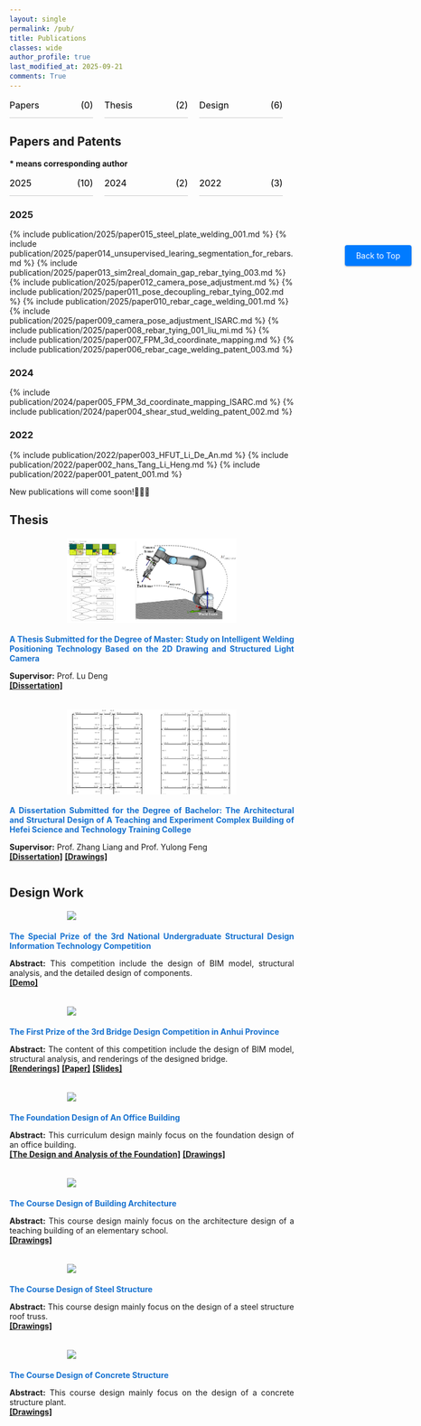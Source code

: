 ```yaml
---
layout: single
permalink: /pub/
title: Publications
classes: wide
author_profile: true
last_modified_at: 2025-09-21
comments: True
---
```


<div id="categories" style="margin-bottom: 20px; display: flex; flex-wrap: wrap; gap: 20px; font-size: 16px; line-height: 24px;">
  <div style="flex: 0 0 calc(33.333% - 20px); display: flex; justify-content: space-between; border-bottom: 1px solid #ccc; padding-bottom: 10px; box-sizing: border-box;">
    <div><a href="#papers-and-patents" style="text-decoration: none; color:rgb(0, 0, 0);">Papers</a></div>
    <div><a href="#papers-and-patents" style="text-decoration: none; color:rgb(0, 0, 0);" id="paper-count">(0)</a></div>
  </div>
  <div style="flex: 0 0 calc(33.333% - 20px); display: flex; justify-content: space-between; border-bottom: 1px solid #ccc; padding-bottom: 10px; box-sizing: border-box;">
    <div><a href="#thesis" style="text-decoration: none; color:rgb(0, 0, 0);">Thesis</a></div>
    <div><a href="#thesis" style="text-decoration: none; color:rgb(0, 0, 0);">(2)</a></div>
  </div>
  <div style="flex: 0 0 calc(33.333% - 20px); display: flex; justify-content: space-between; border-bottom: 1px solid #ccc; padding-bottom: 10px; box-sizing: border-box;">
    <div><a href="#design-work" style="text-decoration: none; color:rgb(0, 0, 0);">Design</a></div>
    <div><a href="#design-work" style="text-decoration: none; color:rgb(0, 0, 0);">(6)</a></div>
  </div>
  
</div>





## Papers and Patents
<b>* means corresponding author</b>
<div id="categories" style="margin-bottom: 20px; display: flex; flex-wrap: wrap; gap: 20px; font-size: 16px; line-height: 24px;">
  <div style="flex: 0 0 calc(33.333% - 20px); display: flex; justify-content: space-between; border-bottom: 1px solid #ccc; padding-bottom: 10px; box-sizing: border-box;">
    <div><a href="#2025" style="text-decoration: none; color:rgb(0, 0, 0);">2025</a></div>
    <div><a href="#2025" style="text-decoration: none; color:rgb(0, 0, 0);">(10)</a></div>
  </div>
  <div style="flex: 0 0 calc(33.333% - 20px); display: flex; justify-content: space-between; border-bottom: 1px solid #ccc; padding-bottom: 10px; box-sizing: border-box;">
    <div><a href="#2024" style="text-decoration: none; color:rgb(0, 0, 0);">2024</a></div>
    <div><a href="#2024" style="text-decoration: none; color:rgb(0, 0, 0);">(2)</a></div>
  </div>
  <div style="flex: 0 0 calc(33.333% - 20px); display: flex; justify-content: space-between; border-bottom: 1px solid #ccc; padding-bottom: 10px; box-sizing: border-box;">
    <div><a href="#2022" style="text-decoration: none; color:rgb(0, 0, 0);">2022</a></div>
    <div><a href="#2022" style="text-decoration: none; color:rgb(0, 0, 0);">(3)</a></div>
  </div>
</div>

### 2025
{% include publication/2025/paper015_steel_plate_welding_001.md %}
{% include publication/2025/paper014_unsupervised_learing_segmentation_for_rebars.md %}
{% include publication/2025/paper013_sim2real_domain_gap_rebar_tying_003.md %}
{% include publication/2025/paper012_camera_pose_adjustment.md %}
{% include publication/2025/paper011_pose_decoupling_rebar_tying_002.md %}
{% include publication/2025/paper010_rebar_cage_welding_001.md %}
{% include publication/2025/paper009_camera_pose_adjustment_ISARC.md %}
{% include publication/2025/paper008_rebar_tying_001_liu_mi.md %}
{% include publication/2025/paper007_FPM_3d_coordinate_mapping.md %}
{% include publication/2025/paper006_rebar_cage_welding_patent_003.md %}
### 2024
{% include publication/2024/paper005_FPM_3d_coordinate_mapping_ISARC.md %}
{% include publication/2024/paper004_shear_stud_welding_patent_002.md %}
### 2022
{% include publication/2022/paper003_HFUT_Li_De_An.md %}
{% include publication/2022/paper002_hans_Tang_Li_Heng.md %}
{% include publication/2022/paper001_patent_001.md %}



<div style="text-align: justify;">
  <p>New publications will come soon!🚀🚀🚀</p>
</div>

<script>
  window.addEventListener('DOMContentLoaded', () => {
    const paperCount = document.querySelectorAll('.paper-patent-item').length;
    const paperCountElement = document.querySelector('#paper-count');
    if (paperCountElement) {
      paperCountElement.textContent = `(${paperCount})`;
    }
  });
</script>

## Thesis

<div class="thesis-item" style="display: flex; align-items: flex-start; margin: 20px 0; gap: 20px; flex-wrap: wrap;">
  <div style="flex-shrink: 0; width: 100%; max-width: 300px; margin: 0 auto; position: relative;">
    <img src="/web_resources/publication/picture/第二篇文章.png" style="width: 100%; height: auto; display: block;">
  </div>
  <div style="flex: 1; min-width: 200px; text-align: justify;">
    <span style="color:#1772d0; display: block; margin-bottom: 10px;">
      <b>A Thesis Submitted for the Degree of Master: Study on Intelligent Welding Positioning Technology Based on the 2D Drawing and Structured Light Camera</b>
    </span>
    <p>
      <strong>Supervisor:</strong> Prof. Lu Deng
      <br>
      <a href="https://1drv.ms/b/c/665d3e10d9989786/Edo3rsUX6fREsHe72qDqd7cBvy2nt5FRvkwDcaHcRghHlw?e=JJledX"><b>[Dissertation]</b></a>
    </p>
  </div>
</div>

<div class="thesis-item" style="display: flex; align-items: flex-start; margin: 20px 0; gap: 20px; flex-wrap: wrap;">
  <div style="flex-shrink: 0; width: 100%; max-width: 300px; margin: 0 auto; position: relative;">
    <img src="/web_resources/publication/picture/毕业设计.png" style="width: 100%; height: auto; display: block;">
  </div>
  <div style="flex: 1; min-width: 200px; text-align: justify;">
    <span style="color:#1772d0; display: block; margin-bottom: 10px;">
      <b>A Dissertation Submitted for the Degree of Bachelor: The Architectural and Structural Design of A Teaching and Experiment Complex Building of Hefei Science and Technology Training College</b>
    </span>
    <p>
      <strong>Supervisor:</strong> Prof. Zhang Liang and Prof. Yulong Feng
      <br>
      <a href="https://1drv.ms/b/c/665d3e10d9989786/Edo3rsUX6fREsHe72qDqd7cBvy2nt5FRvkwDcaHcRghHlw?e=JJledX"><b>[Dissertation]</b></a>
      <a href="https://1drv.ms/b/c/665d3e10d9989786/EZwIKKAXVh1GsZLNGH8wXxgBdp-MRvSnqjP3a1ukCohMdA?e=gLh7AC"><b>[Drawings]</b></a>
    </p>
  </div>
</div>


## Design Work

<div class="project-item" style="display: flex; align-items: flex-start; margin: 20px 0; gap: 20px; flex-wrap: wrap;">
  <div style="flex-shrink: 0; width: 100%; max-width: 300px; margin: 0 auto;">
    <img src="/web_resources/publication/picture/结构信息技术大赛.png" style="width: 100%; height: auto; display: block;">
  </div>
  <div style="flex: 1; min-width: 200px; text-align: justify;">
    <span style="color:#1772d0; display: block; margin-bottom: 10px;">
      <b>The Special Prize of the 3rd National Undergraduate Structural Design Information Technology Competition</b>
    </span>
    <p>
      <strong>Abstract:</strong> This competition include the design of BIM model, structural analysis, and the detailed design of components.
      <br>
      <a href="https://youtu.be/Cu3-2oeKpLU"><b>[Demo]</b></a>
    </p>
  </div>
</div>

<div class="project-item" style="display: flex; align-items: flex-start; margin: 20px 0; gap: 20px; flex-wrap: wrap;">
  <div style="flex-shrink: 0; width: 100%; max-width: 300px; margin: 0 auto;">
    <img src="/web_resources/publication/picture/桥梁设计大赛.png" style="width: 100%; height: auto; display: block;">
  </div>
  <div style="flex: 1; min-width: 200px; text-align: justify;">
    <span style="color:#1772d0; display: block; margin-bottom: 10px;">
      <b>The First Prize of the 3rd Bridge Design Competition in Anhui Province</b>
    </span>
    <p>
      <strong>Abstract:</strong> The content of this competition include the design of BIM model, structural analysis, and renderings of the designed bridge.
      <br>
      <a href="https://1drv.ms/b/c/665d3e10d9989786/ESx5h6YQu2xKnkUQMcdOYwQBco1K9quULG7Rihbn1aW2Hg?e=sxu8HK"><b>[Renderings]</b></a>
      <a href="https://1drv.ms/b/c/665d3e10d9989786/EYEzso2s4h1GgeS5zT7_h60B5P38pqV2n8il2jLg_AvylA?e=tZSqFo"><b>[Paper]</b></a>
      <a href="https://1drv.ms/b/c/665d3e10d9989786/EauMMS_RKxZHnA5DovEfqkkBup7S7nfi_57-KxxkBdJHWQ?e=jX2Yzs"><b>[Slides]</b></a>
    </p>
  </div>
</div>

<div class="project-item" style="display: flex; align-items: flex-start; margin: 20px 0; gap: 20px; flex-wrap: wrap;">
  <div style="flex-shrink: 0; width: 100%; max-width: 300px; margin: 0 auto;">
    <img src="/web_resources/publication/picture/基础工程设计.png" style="width: 100%; height: auto; display: block;">
  </div>
  <div style="flex: 1; min-width: 200px; text-align: justify;">
    <span style="color:#1772d0; display: block; margin-bottom: 10px;">
      <b>The Foundation Design of An Office Building</b>
    </span>
    <p>
      <strong>Abstract:</strong> This curriculum design mainly focus on the foundation design of an office building.
      <br>
      <a href="https://1drv.ms/b/c/665d3e10d9989786/EeTTcBc7KSBFr4Ng_MxCukgB2kKhsMT8vDhOWA-XMIOrbw?e=FbPP15"><b>[The Design and Analysis of the Foundation]</b></a>
      <a href="https://1drv.ms/f/c/665d3e10d9989786/Em-S86_YsUlBg1YVysFUzqIBIPRQniycWRp2ymeqnG4ONg?e=nH8JzY"><b>[Drawings]</b></a>
    </p>
  </div>
</div>

<div class="project-item" style="display: flex; align-items: flex-start; margin: 20px 0; gap: 20px; flex-wrap: wrap;">
  <div style="flex-shrink: 0; width: 100%; max-width: 300px; margin: 0 auto;">
    <img src="/web_resources/publication/picture/房屋建筑学.png" style="width: 100%; height: auto; display: block;">
  </div>
  <div style="flex: 1; min-width: 200px; text-align: justify;">
    <span style="color:#1772d0; display: block; margin-bottom: 10px;">
      <b>The Course Design of Building Architecture</b>
    </span>
    <p>
      <strong>Abstract:</strong> This course design mainly focus on the architecture design of a teaching building of an elementary school.
      <br>
      <a href="https://1drv.ms/f/c/665d3e10d9989786/EifDS5bZIa5Oqe1KfzQLEokB3jiGWjvol_l8IM3q2qmRYg?e=Ikm33m"><b>[Drawings]</b></a>
    </p>
  </div>
</div>

<div class="project-item" style="display: flex; align-items: flex-start; margin: 20px 0; gap: 20px; flex-wrap: wrap;">
  <div style="flex-shrink: 0; width: 100%; max-width: 300px; margin: 0 auto;">
    <img src="/web_resources/publication/picture/钢结构课程设计.png" style="width: 100%; height: auto; display: block;">
  </div>
  <div style="flex: 1; min-width: 200px; text-align: justify;">
    <span style="color:#1772d0; display: block; margin-bottom: 10px;">
      <b>The Course Design of Steel Structure</b>
    </span>
    <p>
      <strong>Abstract:</strong> This course design mainly focus on the design of a steel structure roof truss.
      <br>
      <a href="https://1drv.ms/b/c/665d3e10d9989786/EeKIQzt6xxVJlmWx7CcQUhcBuvvDqBGlekdB2SBiOritZg?e=mElbBt"><b>[Drawings]</b></a>
    </p>
  </div>
</div>

<div class="project-item" style="display: flex; align-items: flex-start; margin: 20px 0; gap: 20px; flex-wrap: wrap;">
  <div style="flex-shrink: 0; width: 100%; max-width: 300px; margin: 0 auto;">
    <img src="/web_resources/publication/picture/混凝土课程设计.png" style="width: 100%; height: auto; display: block;">
  </div>
  <div style="flex: 1; min-width: 200px; text-align: justify;">
    <span style="color:#1772d0; display: block; margin-bottom: 10px;">
      <b>The Course Design of Concrete Structure</b>
    </span>
    <p>
      <strong>Abstract:</strong> This course design mainly focus on the design of a concrete structure plant.
      <br>
      <a href="https://1drv.ms/f/c/665d3e10d9989786/Eu8fSFAlSiVLt4aE0CP2maoBf2r24PunBy5VAe3tIEISKw?e=9vj6Mz"><b>[Drawings]</b></a>
    </p>
  </div>
</div>



<!-- Back to Top Button -->
<div style="position: fixed; right: 20px; top: 500px;">
  <a href="#" style="text-decoration: none; background-color: #007bff; color: white; padding: 10px 20px; border-radius: 4px; font-size: 14px; box-shadow: 0 1px 3px rgba(0,0,0,0.3);">
    Back to Top
  </a>
</div>

